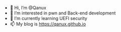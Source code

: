 - 👋 Hi, I’m @Qanux
- 👀 I’m interested in pwn and Back-end development
- 🌱 I’m currently learning UEFI security
- 📫 My blog is https://qanux.github.io

<!---
Qanux/Qanux is a ✨ special ✨ repository because its `README.md` (this file) appears on your GitHub profile.
You can click the Preview link to take a look at your changes.
--->
